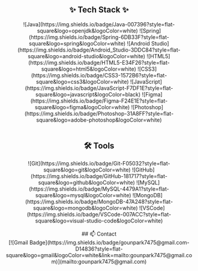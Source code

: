 <div align="center">
  <h2>✨ Tech Stack ✨</h2>
</div>

<div align="center">
  ![Java](https://img.shields.io/badge/Java-007396?style=flat-square&logo=openjdk&logoColor=white)
  ![Spring](https://img.shields.io/badge/Spring-6DB33F?style=flat-square&logo=spring&logoColor=white)
  ![Android Studio](https://img.shields.io/badge/Android_Studio-3DDC84?style=flat-square&logo=android-studio&logoColor=white)
  ![HTML5](https://img.shields.io/badge/HTML5-E34F26?style=flat-square&logo=html5&logoColor=white)
  ![CSS3](https://img.shields.io/badge/CSS3-1572B6?style=flat-square&logo=css3&logoColor=white)
  ![JavaScript](https://img.shields.io/badge/JavaScript-F7DF1E?style=flat-square&logo=javascript&logoColor=black)
  ![Figma](https://img.shields.io/badge/Figma-F24E1E?style=flat-square&logo=figma&logoColor=white)
  ![Photoshop](https://img.shields.io/badge/Photoshop-31A8FF?style=flat-square&logo=adobe-photoshop&logoColor=white)
</div>

<br>

<div align="center">
  <h2>🛠 Tools</h2>
</div>

<div align="center">
  ![Git](https://img.shields.io/badge/Git-F05032?style=flat-square&logo=git&logoColor=white)
  ![GitHub](https://img.shields.io/badge/GitHub-181717?style=flat-square&logo=github&logoColor=white)
  ![MySQL](https://img.shields.io/badge/MySQL-4479A1?style=flat-square&logo=mysql&logoColor=white)
  ![MongoDB](https://img.shields.io/badge/MongoDB-47A248?style=flat-square&logo=mongodb&logoColor=white)
  ![VSCode](https://img.shields.io/badge/VSCode-007ACC?style=flat-square&logo=visual-studio-code&logoColor=white)
</div>

<br>

<div align="center">
  ## 📫 Contact
</div>

<div align="center">
  [![Gmail Badge](https://img.shields.io/badge/gounpark7475@gmail.com-D14836?style=flat-square&logo=gmail&logoColor=white&link=mailto:gounpark7475@gmail.com)](mailto:gounpark7475@gmail.com)
</div>
